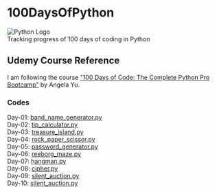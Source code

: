 # 100DaysOfPython  
![Python Logo](https://www.python.org/static/community_logos/python-logo.png)  
Tracking progress of 100 days of coding in Python


## Udemy Course Reference
I am following the course ["100 Days of Code: The Complete Python Pro Bootcamp"](https://www.udemy.com/course/100-days-of-code) by Angela Yu.

### Codes
Day-01: [band_name_generator.py](day_01/band_name_generator.py)  
Day-02: [tip_calculator.py](day_02/tip_calculator.py)  
Day-03: [treasure_island.py](day_03/treasure_island.py)  
Day-04: [rock_paper_scissor.py](day_04/rock_paper_scissor.py)  
Day-05: [password_generator.py](day_05/password_generator.py)  
Day-06: [reeborg_maze.py](day_06/reeborg_maze.txt)  
Day-07: [hangman.py](day_07/hangman.py)  
Day-08: [cipher.py](day_08/cipher.py)  
Day-09: [silent_auction.py](day_09/silent_auction.py)  
Day-10: [silent_auction.py](day_10/calculator.py)  
